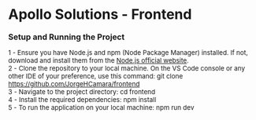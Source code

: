 # Apollo Solutions - Frontend

<font size="3">**Setup and Running the Project**</font>

<font size="2">1 - Ensure you have Node.js and npm (Node Package Manager) installed. If not, download and install them from the [Node.js official website](https://nodejs.org/).</font> \
<font size="2">2 - Clone the repository to your local machine. On the VS Code console or any other IDE of your preference, use this command: git clone https://github.com/JorgeHCamara/frontend</font> \
<font size="2">3 - Navigate to the project directory: cd frontend</font> \
<font size="2">4 - Install the required dependencies: npm install</font> \
<font size="2">5 - To run the application on your local machine: npm run dev</font>
